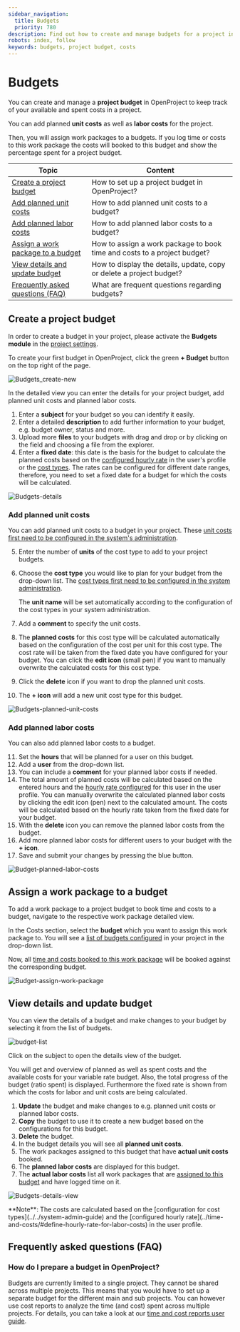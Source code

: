 ```yaml
---
sidebar_navigation:
  title: Budgets
  priority: 780
description: Find out how to create and manage budgets for a project in OpenProject.
robots: index, follow
keywords: budgets, project budget, costs
---
```


# Budgets

You can create and manage a **project budget** in OpenProject to keep track of your available and spent costs in a project.

You can add planned **unit costs** as well as **labor costs** for the project.

Then, you will assign work packages to a budgets. If you log time or costs to this work package the costs will booked to this budget and show the percentage spent for a project budget.

| Topic                                                        | Content                                                      |
| ------------------------------------------------------------ | ------------------------------------------------------------ |
| [Create a project budget](#create-a-project-budget)          | How to set up a project budget in OpenProject?               |
| [Add planned unit costs](#add-planned-unit-costs)            | How to add planned unit costs to a budget?                   |
| [Add planned labor costs](#add-planned-labor-costs)          | How to add planned labor costs to a budget?                  |
| [Assign a work package to a budget](#assign-a-work-package-to-a-budget) | How to assign a work package to book time and costs to a project budget? |
| [View details and update budget](#view-details-and-update-budget) | How to display the details, update, copy or delete a project budget? |
| [Frequently asked questions (FAQ)](#frequently-asked-questions-(faq)) | What are frequent questions regarding budgets?               |

## Create a project budget

In order to create a budget in your project, please activate the **Budgets module** in the [project settings](../projects/).

To create your first budget in OpenProject, click the green **+ Budget** button on the top right of the page.

![Budgets_create-new](Budgets_create-new.png)

In the detailed view you can enter the details for your project budget, add planned unit costs and planned labor costs.

1. Enter a **subject** for your budget so you can identify it easily.
2. Enter a detailed **description** to add further information to your budget, e.g. budget owner, status and more.
3. Upload more **files** to your budgets with drag and drop or by clicking on the field and choosing a file from the explorer.
4. Enter a **fixed date**: this date is the basis for the budget to calculate the planned costs based on the [configured hourly rate](../time-and-costs/cost-tracking#define-hourly-rate-for-labor-costs) in the user's profile or the [cost types](../../system-admin-guide). The rates can be configured for different date ranges, therefore, you need to set a fixed date for a budget for which the costs will be calculated.

![Budgets-details](Budgets-details.png)

### Add planned unit costs

You can add planned unit costs to a budget in your project. These [unit costs first need to be configured in the system's administration](../../system-admin-guide).

5. Enter the number of **units** of the cost type to add to your project budgets.

6. Choose the **cost type** you would like to plan for your budget from the drop-down list. The [cost types first need to be configured in the system administration](../../system-admin-guide).

   The **unit name** will be set automatically according to the configuration of the cost types in your system administration. 

7. Add a **comment** to specify the unit costs.

8. The **planned costs** for this cost type will be calculated automatically based on the configuration of the cost per unit for this cost type. The cost rate will be taken from the fixed date you have configured for your budget.
   You can click the **edit icon** (small pen) if you want to manually overwrite the calculated costs for this cost type.

9. Click the **delete** icon if you want to drop the planned unit costs.

10. The **+ icon** will add a new unit cost type for this budget.

![Budgets-planned-unit-costs](Budgets-planned-unit-costs.png)

### Add planned labor costs

You can also add planned labor costs to a budget.

11. Set the **hours** that will be planned for a user on this budget.
12. Add a **user** from the drop-down list.
13. You can include a **comment** for your planned labor costs if needed.
14. The total amount of planned costs will be calculated based on the entered hours and the [hourly rate configured](../time-and-costs/cost-tracking/#define-hourly-rate-for-labor-costs) for this user in the user profile.
    You can manually overwrite the calculated planned labor costs by clicking the edit icon (pen) next to the calculated amount.
    The costs will be calculated based on the hourly rate taken from the fixed date for your budget.
15. With the **delete** icon you can remove the planned labor costs from the budget.
16. Add more planned labor costs for different users to your budget with the **+ icon**.
17. Save and submit your changes by pressing the blue button.

![Budget-planned-labor-costs](Budget-planned-labor-costs.png)

## Assign a work package to a budget

To add a work package to a project budget to book time and costs to a budget, navigate to the respective work package detailed view.

In the Costs section, select the **budget** which you want to assign this work package to. You will see a [list of budgets configured](#create-a-project-budget) in your project in the drop-down list.

Now, all [time and costs booked to this work package](../time-and-costs) will be booked against the corresponding budget.

![Budget-assign-work-package](Budget-assign-work-package.png)

## View details and update budget

You can view the details of a budget and make changes to your budget by selecting it from the list of budgets.

![budget-list](image-20191128165511260.png)

Click on the subject to open the details view of the budget.

You will get and overview of planned as well as spent costs and the available costs for your variable rate budget. Also, the total progress of the budget (ratio spent) is displayed. Furthermore the fixed rate is shown from which the costs for labor and unit costs are being calculated.

1. **Update** the budget and make changes to e.g. planned unit costs or planned labor costs.
2. **Copy** the budget to use it to create a new budget based on the configurations for this budget.
3. **Delete** the budget.
4. In the budget details you will see all **planned unit costs**.
5. The work packages assigned to this budget that have **actual unit costs** booked.
6. The **planned labor costs** are displayed for this budget.
7. The **actual labor costs** list all work packages that are [assigned to this budget](#assign-a-work-package-to-a-budget) and have logged time on it.


![Budgets-details-view](Budgets-details-view.png)


<div class="alert alert-info" role="alert">
**Note**: The costs are calculated based on the [configuration for cost types](../../system-admin-guide) and the [configured hourly rate](../time-and-costs/#define-hourly-rate-for-labor-costs) in the user profile.
</div>

## Frequently asked questions (FAQ)

### How do I prepare a budget in OpenProject?

Budgets are currently limited to a single project. They cannot be shared across multiple projects.
This means that you would have to set up a separate budget for the different main and sub projects.
You can however use cost reports to analyze the time (and cost) spent across multiple projects. For details, you can take a look at our [time and cost reports user guide](../time-and-costs/reporting/).
